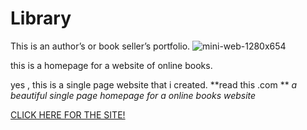 # Library
This is an author’s or book seller’s portfolio.
![mini-web-1280x654](https://github.com/user-attachments/assets/6e7447f8-5c7d-43d5-941f-8fc03ea38032)

this is a homepage for a website of online books.

yes , this is a single page website that i created.
**read this .com ** 
_a beautiful single page homepage for a online books website_

[CLICK HERE FOR THE SITE!](https://28-08-2000.github.io/mini_web/readthis.html)


